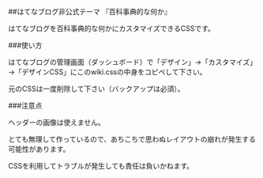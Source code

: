 ##はてなブログ非公式テーマ 『百科事典的な何か』

はてなブログを百科事典的な何かにカスタマイズできるCSSです。

###使い方

はてなブログの管理画面（ダッシュボード）で「デザイン」→「カスタマイズ」→「デザインCSS」にこのwiki.cssの中身をコピペして下さい。

元のCSSは一度削除して下さい（バックアップは必須）。

###注意点

ヘッダーの画像は使えません。

とても無理して作っているので、あちこちで思わぬレイアウトの崩れが発生する可能性があります。

CSSを利用してトラブルが発生しても責任は負いかねます。

